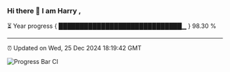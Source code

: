 ### Hi there 👋 I am Harry , 

⏳ Year progress { █████████████████████████████▁ } 98.30 %

---

⏰ Updated on Wed, 25 Dec 2024 18:19:42 GMT

![Progress Bar CI](https://github.com/duykhang68/duykhang68/workflows/Progress%20Bar%20CI/badge.svg)
